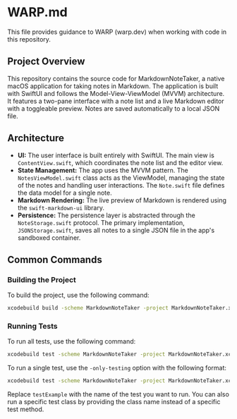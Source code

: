 # WARP.md

This file provides guidance to WARP (warp.dev) when working with code in this repository.

## Project Overview

This repository contains the source code for MarkdownNoteTaker, a native macOS application for taking notes in Markdown. The application is built with SwiftUI and follows the Model-View-ViewModel (MVVM) architecture. It features a two-pane interface with a note list and a live Markdown editor with a toggleable preview. Notes are saved automatically to a local JSON file.

## Architecture

- **UI:** The user interface is built entirely with SwiftUI. The main view is `ContentView.swift`, which coordinates the note list and the editor view.
- **State Management:** The app uses the MVVM pattern. The `NotesViewModel.swift` class acts as the ViewModel, managing the state of the notes and handling user interactions. The `Note.swift` file defines the data model for a single note.
- **Markdown Rendering:** The live preview of Markdown is rendered using the `swift-markdown-ui` library.
- **Persistence:** The persistence layer is abstracted through the `NoteStorage.swift` protocol. The primary implementation, `JSONStorage.swift`, saves all notes to a single JSON file in the app's sandboxed container.

## Common Commands

### Building the Project

To build the project, use the following command:

```bash
xcodebuild build -scheme MarkdownNoteTaker -project MarkdownNoteTaker.xcodeproj
```

### Running Tests

To run all tests, use the following command:

```bash
xcodebuild test -scheme MarkdownNoteTaker -project MarkdownNoteTaker.xcodeproj
```

To run a single test, use the `-only-testing` option with the following format:

```bash
xcodebuild test -scheme MarkdownNoteTaker -project MarkdownNoteTaker.xcodeproj -only-testing:MarkdownNoteTakerTests/MarkdownNoteTakerTests/testExample
```

Replace `testExample` with the name of the test you want to run. You can also run a specific test class by providing the class name instead of a specific test method.
